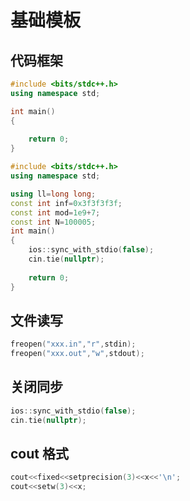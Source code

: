 # 基础模板

## 代码框架

```cpp
#include <bits/stdc++.h>
using namespace std;

int main()
{
	
	return 0;
}
```

```cpp
#include <bits/stdc++.h>
using namespace std;

using ll=long long;
const int inf=0x3f3f3f3f;
const int mod=1e9+7;
const int N=100005;
int main()
{
	ios::sync_with_stdio(false);
	cin.tie(nullptr);
	
	return 0;
}
```

## 文件读写

```cpp
freopen("xxx.in","r",stdin);
freopen("xxx.out","w",stdout);
```

## 关闭同步

```cpp
ios::sync_with_stdio(false);
cin.tie(nullptr);
```

## cout 格式

```cpp
cout<<fixed<<setprecision(3)<<x<<'\n';
cout<<setw(3)<<x;
```

